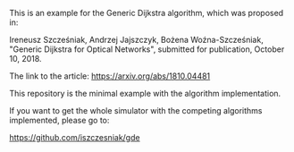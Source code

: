 This is an example for the Generic Dijkstra algorithm, which was
proposed in:

Ireneusz Szcześniak, Andrzej Jajszczyk, Bożena Woźna-Szcześniak,
"Generic Dijkstra for Optical Networks", submitted for publication,
October 10, 2018.

The link to the article: https://arxiv.org/abs/1810.04481

This repository is the minimal example with the algorithm
implementation.

If you want to get the whole simulator with the competing algorithms
implemented, please go to:

https://github.com/iszczesniak/gde
